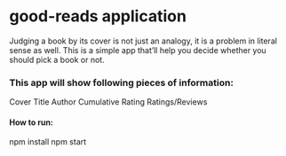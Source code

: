 # good-reads application

Judging a book by its cover is not just an analogy, it is a problem in literal sense as well.
This is a simple app that’ll help you decide whether you should pick a book or not.

### This app will show following pieces of information:
Cover
Title
Author
Cumulative Rating
Ratings/Reviews

#### How to run:

npm install
npm start

